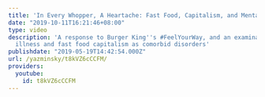 ```yaml
---
title: 'In Every Whopper, A Heartache: Fast Food, Capitalism, and Mental Health'
date: "2019-10-11T16:21:46+08:00"
type: video
description: 'A response to Burger King''s #FeelYourWay, and an examination of mental
  illness and fast food capitalism as comorbid disorders'
publishdate: "2019-05-19T14:42:54.000Z"
url: /yazminsky/t8kVZ6cCCFM/
providers:
  youtube:
    id: t8kVZ6cCCFM
---
```

